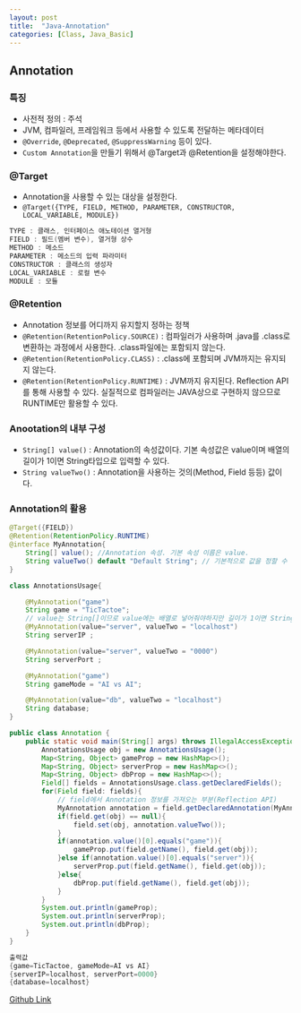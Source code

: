 ```yaml
---
layout: post
title:  "Java-Annotation"
categories: [Class, Java_Basic]
---
```


## Annotation
### 특징
- 사전적 정의 : 주석
- JVM, 컴파일러, 프레임워크 등에서 사용할 수 있도록 전달하는 메타데이터
- `@Override`, `@Deprecated`, `@SuppressWarning` 등이 있다.
- `Custom Annotation`을 만들기 위해서 @Target과 @Retention을 설정해야한다.

### @Target
- Annotation을 사용할 수 있는 대상을 설정한다.
- `@Target({TYPE, FIELD, METHOD, PARAMETER, CONSTRUCTOR, LOCAL_VARIABLE, MODULE})`
```java
TYPE : 클래스, 인터페이스 애노테이션 열거형
FIELD : 필드(멤버 변수), 열거형 상수
METHOD : 메소드
PARAMETER : 메소드의 입력 파라미터
CONSTRUCTOR : 클래스의 생성자
LOCAL_VARIABLE : 로컬 변수
MODULE : 모듈
```

### @Retention
- Annotation 정보를 어디까지 유지할지 정하는 정책
- `@Retention(RetentionPolicy.SOURCE)` : 컴파일러가 사용하며 .java를 .class로 변환하는 과정에서 사용한다. .class파일에는 포함되지 않는다.
- `@Retention(RetentionPolicy.CLASS)` : .class에 포함되며 JVM까지는 유지되지 않는다.
- `@Retention(RetentionPolicy.RUNTIME)` : JVM까지 유지된다. Reflection API를 통해 사용할 수 있다. 실질적으로 컴파일러는 JAVA상으로 구현하지 않으므로 RUNTIME만 활용할 수 있다.

### Anootation의 내부 구성
- `String[] value()` : Annotation의 속성값이다. 기본 속성값은 value이며 배열의 길이가 1이면 String타입으로 입력할 수 있다.
- `String valueTwo()` : Annotation을 사용하는 것의(Method, Field 등등) 값이다.

### Annotation의 활용
```java
@Target({FIELD})
@Retention(RetentionPolicy.RUNTIME)
@interface MyAnnotation{
    String[] value(); //Annotation 속성. 기본 속성 이름은 value.
    String valueTwo() default "Default String"; // 기본적으로 값을 정할 수 있다.
}

class AnnotationsUsage{

    @MyAnnotation("game")
    String game = "TicTactoe";
    // value는 String[]이므로 value에는 배열로 넣어줘야하지만 길이가 1이면 String만 넣어도 됨
    @MyAnnotation(value="server", valueTwo = "localhost")
    String serverIP ;

    @MyAnnotation(value="server", valueTwo = "0000")
    String serverPort ;

    @MyAnnotation("game")
    String gameMode = "AI vs AI";

    @MyAnnotation(value="db", valueTwo = "localhost")
    String database;
}

public class Annotation {
    public static void main(String[] args) throws IllegalAccessException {
        AnnotationsUsage obj = new AnnotationsUsage();
        Map<String, Object> gameProp = new HashMap<>();
        Map<String, Object> serverProp = new HashMap<>();
        Map<String, Object> dbProp = new HashMap<>();
        Field[] fields = AnnotationsUsage.class.getDeclaredFields();
        for(Field field: fields){
            // field에서 Annotation 정보를 가져오는 부분(Reflection API)
            MyAnnotation annotation = field.getDeclaredAnnotation(MyAnnotation.class);
            if(field.get(obj) == null){
                field.set(obj, annotation.valueTwo());
            }
            if(annotation.value()[0].equals("game")){
                gameProp.put(field.getName(), field.get(obj));
            }else if(annotation.value()[0].equals("server")){
                serverProp.put(field.getName(), field.get(obj));
            }else{
                dbProp.put(field.getName(), field.get(obj));
            }
        }
        System.out.println(gameProp);
        System.out.println(serverProp);
        System.out.println(dbProp);
    }
}
```
```java
출력값
{game=TicTactoe, gameMode=AI vs AI}
{serverIP=localhost, serverPort=0000}
{database=localhost}
```
[Github Link](https://github.com/chundh/java-til/tree/master/5_JavaAdvanced/src/com/company/day7/Annotations)
